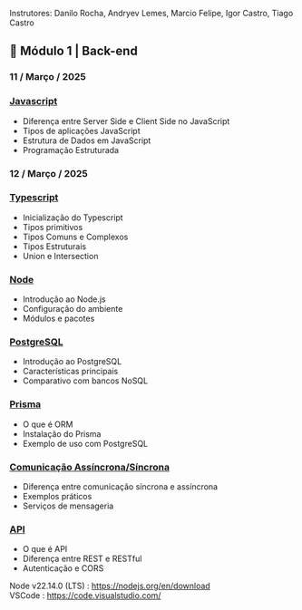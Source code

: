Instrutores: Danilo Rocha, Andryev Lemes, Marcio Felipe, Igor Castro, Tiago Castro

## 📙 Módulo 1 | Back-end

### 11 / Março / 2025

### [Javascript](Javascript.md)
- Diferença entre Server Side e Client Side no JavaScript
- Tipos de aplicações JavaScript
- Estrutura de Dados em JavaScript
- Programação Estruturada

### 12 / Março / 2025

### [Typescript](Typescript.md)
- Inicialização do Typescript
- Tipos primitivos
- Tipos Comuns e Complexos
- Tipos Estruturais
- Union e Intersection

### [Node](Node.md)
- Introdução ao Node.js
- Configuração do ambiente
- Módulos e pacotes

### [PostgreSQL](PostgreSQL.md)
- Introdução ao PostgreSQL
- Características principais
- Comparativo com bancos NoSQL

### [Prisma](Prisma.md)
- O que é ORM
- Instalação do Prisma
- Exemplo de uso com PostgreSQL

### [Comunicação Assíncrona/Síncrona](Comunicao.md)
- Diferença entre comunicação síncrona e assíncrona
- Exemplos práticos
- Serviços de mensageria

### [API](API.md)
- O que é API
- Diferença entre REST e RESTful
- Autenticação e CORS

Node v22.14.0 (LTS) : https://nodejs.org/en/download </br>
VSCode : https://code.visualstudio.com/